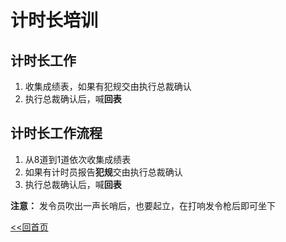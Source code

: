# 计时长培训

## 计时长工作

1. 收集成绩表，如果有犯规交由执行总裁确认
2. 执行总裁确认后，喊**回表**

## 计时长工作流程

1. 从8道到1道依次收集成绩表
2. 如果有计时员报告**犯规**交由执行总裁确认
3. 执行总裁确认后，喊**回表**

**注意：** 发令员吹出一声长哨后，也要起立，在打响发令枪后即可坐下

[<<回首页](README.md)